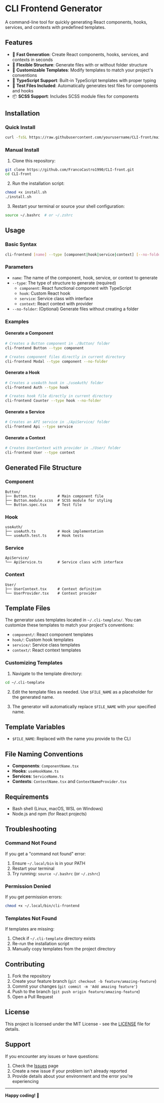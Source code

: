 # CLI Frontend Generator

A command-line tool for quickly generating React components, hooks, services, and contexts with predefined templates.

## Features

- 🚀 **Fast Generation**: Create React components, hooks, services, and contexts in seconds
- 📁 **Flexible Structure**: Generate files with or without folder structure
- 🎨 **Customizable Templates**: Modify templates to match your project's conventions
- 🔧 **TypeScript Support**: Built-in TypeScript templates with proper typing
- 🧪 **Test Files Included**: Automatically generates test files for components and hooks
- 📦 **SCSS Support**: Includes SCSS module files for components

## Installation

### Quick Install

```bash
curl -fsSL https://raw.githubusercontent.com/yourusername/CLI-front/main/install.sh | bash
```

### Manual Install

1. Clone this repository:
```bash
git clone https://github.com/FrancoCastro1990/CLI-front.git
cd CLI-front
```

2. Run the installation script:
```bash
chmod +x install.sh
./install.sh
```

3. Restart your terminal or source your shell configuration:
```bash
source ~/.bashrc  # or ~/.zshrc
```

## Usage

### Basic Syntax

```bash
cli-frontend [name] --type [component|hook|service|context] [--no-folder]
```

### Parameters

- `name`: The name of the component, hook, service, or context to generate
- `--type`: The type of structure to generate (required)
  - `component`: React functional component with TypeScript
  - `hook`: Custom React hook
  - `service`: Service class with interface
  - `context`: React context with provider
- `--no-folder`: (Optional) Generate files without creating a folder

### Examples

#### Generate a Component
```bash
# Creates a Button component in ./Button/ folder
cli-frontend Button --type component

# Creates component files directly in current directory
cli-frontend Modal --type component --no-folder
```

#### Generate a Hook
```bash
# Creates a useAuth hook in ./useAuth/ folder
cli-frontend Auth --type hook

# Creates hook file directly in current directory
cli-frontend Counter --type hook --no-folder
```

#### Generate a Service
```bash
# Creates an API service in ./ApiService/ folder
cli-frontend Api --type service
```

#### Generate a Context
```bash
# Creates UserContext with provider in ./User/ folder
cli-frontend User --type context
```

## Generated File Structure

### Component
```
Button/
├── Button.tsx          # Main component file
├── Button.module.scss  # SCSS module for styling
└── Button.spec.tsx     # Test file
```

### Hook
```
useAuth/
├── useAuth.ts          # Hook implementation
└── useAuth.test.ts     # Hook tests
```

### Service
```
ApiService/
└── ApiService.ts       # Service class with interface
```

### Context
```
User/
├── UserContext.tsx     # Context definition
└── UserProvider.tsx    # Context provider
```

## Template Files

The generator uses templates located in `~/.cli-template/`. You can customize these templates to match your project's conventions:

- `component/`: React component templates
- `hook/`: Custom hook templates  
- `service/`: Service class templates
- `context/`: React context templates

### Customizing Templates

1. Navigate to the template directory:
```bash
cd ~/.cli-template
```

2. Edit the template files as needed. Use `$FILE_NAME` as a placeholder for the generated name.

3. The generator will automatically replace `$FILE_NAME` with your specified name.

## Template Variables

- `$FILE_NAME`: Replaced with the name you provide to the CLI

## File Naming Conventions

- **Components**: `ComponentName.tsx`
- **Hooks**: `useHookName.ts`  
- **Services**: `ServiceName.ts`
- **Contexts**: `ContextName.tsx` and `ContextNameProvider.tsx`

## Requirements

- Bash shell (Linux, macOS, WSL on Windows)
- Node.js and npm (for React projects)

## Troubleshooting

### Command Not Found
If you get a "command not found" error:
1. Ensure `~/.local/bin` is in your PATH
2. Restart your terminal
3. Try running: `source ~/.bashrc` (or `~/.zshrc`)

### Permission Denied
If you get permission errors:
```bash
chmod +x ~/.local/bin/cli-frontend
```

### Templates Not Found
If templates are missing:
1. Check if `~/.cli-template` directory exists
2. Re-run the installation script
3. Manually copy templates from the project directory

## Contributing

1. Fork the repository
2. Create your feature branch (`git checkout -b feature/amazing-feature`)
3. Commit your changes (`git commit -m 'Add amazing feature'`)
4. Push to the branch (`git push origin feature/amazing-feature`)
5. Open a Pull Request

## License

This project is licensed under the MIT License - see the [LICENSE](LICENSE) file for details.

## Support

If you encounter any issues or have questions:

1. Check the [Issues](https://github.com/FrancoCastro1990/CLI-front.git/issues) page
2. Create a new issue if your problem isn't already reported
3. Provide details about your environment and the error you're experiencing

---

**Happy coding! 🚀**